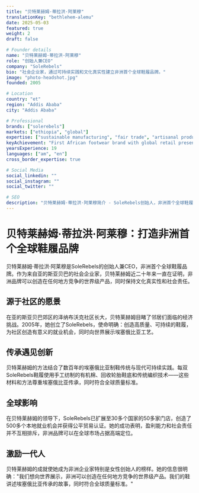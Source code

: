 ```yaml
---
title: "贝特莱赫姆·蒂拉洪·阿莱穆"
translationKey: "bethlehem-alemu"
date: 2025-05-03
featured: true
weight: 2
draft: false

# Founder details
name: "贝特莱赫姆·蒂拉洪·阿莱穆"
role: "创始人兼CEO"
company: "SoleRebels"
bio: "社会企业家，通过可持续实践和文化真实性建立非洲首个全球鞋履品牌。"
image: "photo-headshot.jpg"
founded: 2005

# Location
country: "et"
region: "Addis Ababa"
city: "Addis Ababa"

# Professional
brands: ["solerebels"]
markets: ["ethiopia", "global"]
expertise: ["sustainable manufacturing", "fair trade", "artisanal production", "social enterprise"]
keyAchievement: "First African footwear brand with global retail presence"
yearsExperience: 19
languages: ["am", "en"]
cross_border_expertise: true

# Social Media
social_linkedin: ""
social_instagram: ""
social_twitter: ""

# SEO
description: "贝特莱赫姆·蒂拉洪·阿莱穆简介 - SoleRebels创始人，非洲首个全球鞋履品牌，可持续制造先锋。"
---
```


# 贝特莱赫姆·蒂拉洪·阿莱穆：打造非洲首个全球鞋履品牌

贝特莱赫姆·蒂拉洪·阿莱穆是SoleRebels的创始人兼CEO，非洲首个全球鞋履品牌。作为来自亚的斯亚贝巴的社会企业家，贝特莱赫姆近二十年来一直在证明，非洲品牌可以创造在任何地方竞争的世界级产品，同时保持文化真实性和社会责任。

## 源于社区的愿景

在亚的斯亚贝巴郊区的泽纳布沃克社区长大，贝特莱赫姆目睹了邻居们面临的经济挑战。2005年，她创立了SoleRebels，使命明确：创造高质量、可持续的鞋履，为社区创造有意义的就业机会，同时向世界展示埃塞俄比亚工艺。

## 传承遇见创新

贝特莱赫姆的方法结合了数百年的埃塞俄比亚制鞋传统与现代可持续实践。每双SoleRebels鞋履使用手工纺制的有机棉、回收轮胎鞋底和传统编织技术——这些材料和方法尊重埃塞俄比亚传承，同时符合全球质量标准。

## 全球影响

在贝特莱赫姆的领导下，SoleRebels已扩展至30多个国家的50多家门店，创造了500多个本地就业机会并获得公平贸易认证。她的成功表明，盈利能力和社会责任并不互相排斥，非洲品牌可以在全球市场占据高端定位。

## 激励一代人

贝特莱赫姆的成就使她成为非洲企业家特别是女性创始人的榜样。她的信息很明确："我们想向世界展示，非洲可以创造在任何地方竞争的世界级产品。我们的鞋讲述埃塞俄比亚传承的故事，同时符合全球质量标准。"
